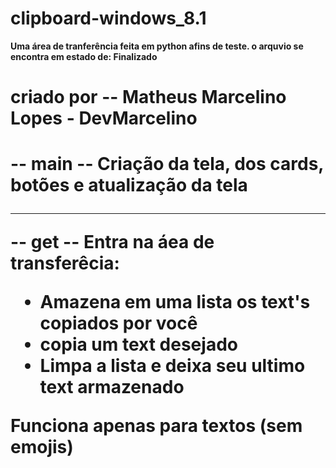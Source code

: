 # clipboard-windows_8.1

<b>Uma área de tranferência feita em python afins de teste.<b>
o arquvio se encontra em estado de:<b> Finalizado<b>

<h1>criado por -- Matheus Marcelino Lopes - DevMarcelino<h1>
  
-- main --
Criação da tela, dos cards, botões e atualização da tela

----

-- get --
Entra na áea de transferêcia: 
 - Amazena em uma lista os text's copiados por você
 - copia um text desejado
 - Limpa a lista e deixa seu ultimo text armazenado
  
<b>Funciona apenas para textos (sem emojis)<b>
